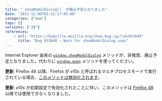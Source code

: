 ```yaml
---
title: "`showModalDialog()` が廃止予定となりました"
date: "2013-12-09T02:32:17-05:00"
categories: ["dom"]
tags: []
versions: ["28"]
references:
    - url: "https://bugzilla.mozilla.org/show_bug.cgi?id=933040"
      title: "Bug 933040 – Warn for showModalDialog uses"
---
```

Internet Explorer 由来の [`window.showModalDialog`](https://developer.mozilla.org/docs/Web/API/window.showModalDialog) メソッドが、非推奨、廃止予定となりました。代わりに [`window.open`](https://developer.mozilla.org/docs/Web/API/window.open) メソッドを使ってください。

**更新**: Firefox 46 以降、Firefox が *e10s* と呼ばれるマルチプロセスモードで実行されている場合、[このメソッドは無効化されます](https://www.fxsitecompat.com/ja/docs/2015/showmodaldialog-has-been-disabled-in-multi-process-firefox/)。

**更新**: *e10s* が初期設定で有効化されたことに伴い、このメソッドは [Firefox 48](https://www.fxsitecompat.com/ja/docs/2016/window-showmodaldialog-has-been-removed/) 以降では使用できなくなりました。
